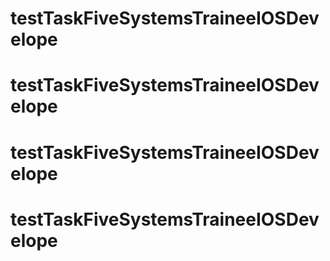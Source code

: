 # testTaskFiveSystemsTraineeIOSDevelope
# testTaskFiveSystemsTraineeIOSDevelope
# testTaskFiveSystemsTraineeIOSDevelope
# testTaskFiveSystemsTraineeIOSDevelope
